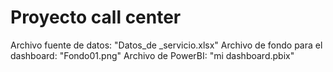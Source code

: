 # Proyecto call center

Archivo fuente de datos: "Datos_de _servicio.xlsx"
Archivo de fondo para el dashboard: "Fondo01.png"
Archivo de PowerBI: "mi dashboard.pbix"
